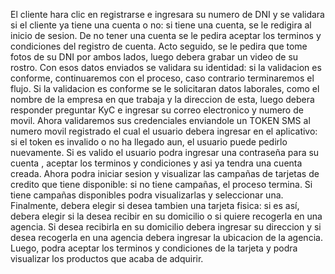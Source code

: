 El cliente hara clic en registrarse e ingresara su numero de DNI y se validara si el cliente ya tiene una cuenta o no: si tiene una cuenta, se le redigira al inicio de sesion. De no tener una cuenta se le pedira aceptar los terminos y condiciones del registro de cuenta. Acto seguido, se le pedira que tome fotos de su DNI por ambos lados, luego debera grabar un video de su rostro. Con esos datos enviados se validara su identidad: si la validacion es conforme, continuaremos con el proceso, caso contrario terminaremos el flujo. Si la validacion es conforme se le solicitaran datos laborales, como el nombre de la empresa en que trabaja y la direccion de esta, luego debera responder preguntar KyC  e ingresar  su correo electronico y numero de movil. 
Ahora validaremos sus credenciales enviandole un TOKEN SMS al numero movil registrado el cual el usuario debera ingresar en el aplicativo: si el token es invalido o no ha llegado aun, el usuario puede pedirlo nuevamente. Si es valido el usuario podra ingresar una contraseña para su cuenta , aceptar los terminos y condiciones y asi ya tendra una cuenta creada.
Ahora podra iniciar sesion y visualizar las campañas de tarjetas de credito que tiene disponible: si no tiene campañas, el proceso termina. Si tiene campañas disponibles podra visualizarlas y seleccionar una.
Finalmente, debera elegir si desea tambien una tarjeta fisica: si es así, debera elegir si la desea recibir en su domicilio o si quiere recogerla en una agencia. Si desea recibirla en su domicilio debera ingresar su direccion y si desea recogerla en una agencia debera ingresar la ubicacion de la agencia.
Luego, podra aceptar los terminos y condiciones de la tarjeta  y podra visualizar los productos que acaba de adquirir.